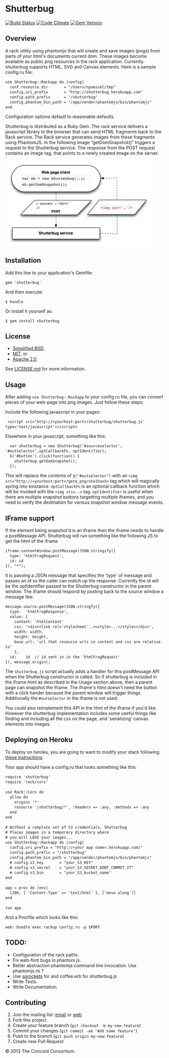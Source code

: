 # Shutterbug

[![Build Status](https://travis-ci.org/concord-consortium/shutterbug.png?branch=master)](https://travis-ci.org/concord-consortium/shutterbug)
[![Code Climate](https://codeclimate.com/github/concord-consortium/shutterbug.png)](https://codeclimate.com/github/concord-consortium/shutterbug)
[![Gem Version](https://badge.fury.io/rb/shutterbug.png)](http://badge.fury.io/rb/shutterbug)

## Overview ##

A rack utility using phantomjs that will create and save images (pngs) from parts of your html's documents current dom. These images become available as public png resources in the rack application. Currently shutterbug supports HTML, SVG and Canvas elements. Here is a sample config.ru file:


    use Shutterbug::Rackapp do |config|
      conf.resource_dir       = "/Users/npaessel/tmp"
      config.uri_prefix       = "http://shutterbug.herokuapp.com"
      config.path_prefix      = "/shutterbug"
      config.phantom_bin_path = "/app/vendor/phantomjs/bin/phantomjs"
    end

Configuration options default to reasonable defaults.

Shutterbug is distributed as a Ruby Gem. The rack service delivers a javascript library to the browser that can send HTML fragments back to the Rack service. The Rack service generates images from these fragments using PhantomJS.  In the following image “getDomSnapshot()” triggers a request to the Shutterbug service.  The response from the POST request contains an image tag, that points to a newly created image on the server.

  ![System Overview](images/shutterbug.jpg)

## Installation

Add this line to your application's Gemfile:

    gem 'shutterbug'

And then execute:

    $ bundle

Or install it yourself as:

    $ gem install shutterbug

## License ##

* [Simplified BSD](http://www.opensource.org/licenses/BSD-2-Clause),
* [MIT](http://www.opensource.org/licenses/MIT), or
* [Apache 2.0](http://www.opensource.org/licenses/Apache-2.0).

See [LICENSE.md](LICENSE.md) for more information.

## Usage

After adding `use Shutterbug::Rackapp` to your config.ru file, you can convert pieces of your web-page into png images.  Just follow these steps:

Include the following javascript in your pages:

     <script src='http://<yourhost:port>/shutterbug/shutterbug.js' type='text/javascript'></script>

Elsewhere in your javascript, something like this:

      var shutterbug = new Shutterbug('#sourceselector', '#outselector',optCallbackFn, optIdentifier);
      $('#button').click(function() {
        shutterbug.getDomSnapshot();
      });

This will replace the contents of `$("#outselector")` with an `<img src="http://<yourhost:port>/gete_png/sha1hash>` tag which will magically spring into existance.  `optCallbackFn` is an optional callback function which will be invoked with the `<img src=..>` tag. `optIdentifier` is useful when there are multiple snapshot buttons targetting multiple iframes, and you need to verify the destination for various snapshot window message events.

## IFrame support

If the element being snapshot'd is an iframe then the iframe needs to handle a postMessage API.
Shutterbug will run something like the following JS to get the html of the iframe

    iframe.contentWindow.postMessage(JSON.stringify({
      type: 'htmlFragRequest',
      id: id
    }), "*");

It is passing a JSON message that specifies the 'type' of message and passes an id so the caller can match up the response.
Currently the id will be the optIdentifier passed to the Shutterbug constructor in the parent window.
The iframe should respond by posting back to the source window a message like:

    message.source.postMessage(JSON.stringfy({
      type:  'htmlFragResponse',
      value: {
        content: 'htmlContent'
        css: '<div><link rel='stylesheet'..><style>...</style></div>',
        width: width,
        height: height,
        base_url: 'url that resource urls in content and css are relative to'
        },
      id:    id  // id sent in in the 'htmlFragRequest'
    }), message.origin);

The `shutterbug.js` script actually adds a handler for this postMessage API when the Shutterbug constructor is called.
So if shutterbug is included in the iframe html as described in the Usage section above, then a parent page can snapshot
the iframe. The iframe's html doesn't need the button with a click hander because the parent window will trigger things.
Additionally the `#outselector` in the iframe is not used.

You could also reimplement this API in the html of the iframe if you'd like. However the shutterbug implementation includes
some useful things like finding and including all the css on the page, and 'serializing' canvas elements into images.

## Deploying on Heroku ##

To deploy on heroku, you are going to want to modify your stack following [these instructions](http://nerdery.crowdmob.com/post/33143120111/heroku-ruby-on-rails-and-phantomjs).

Your app should have a config.ru that looks something like this:


    require 'shutterbug'
    require 'rack/cors'

    use Rack::Cors do
      allow do
        origins '*'
        resource '/shutterbug/*', :headers => :any, :methods => :any
      end
    end

    # Without a complete set of S3 credentials, Shutterbug
    # Places images in a temporary directory where
    # you will LOSE your images...
    use Shutterbug::Rackapp do |config|
      config.uri_prefix = "http://<your app name>.herokuapp.com/"
      config.path_prefix = "/shutterbug"
      config.phantom_bin_path = "/app/vendor/phantomjs/bin/phantomjs"
      # config.s3_key       = "your_S3_KEY"
      # config.s3_secret    = "your_S3_SECRET_DONT_COMMIT_IT"
      # config.s3_bin       = "your_S3_bucket_name"
    end

    app = proc do |env|
      [200, { 'Content-Type' => 'text/html' }, ['move along']]
    end

    run app

And a Procfile which looks like this:

    web: bundle exec rackup config.ru -p $PORT



## TODO: ##

*  Configuration of the rack paths.
*  Fix web-font bugs in phantom js.
*  Better abstraction phantomjs command line invocation. Use phantomjs.rb ?
*  Use [sprockets](https://github.com/sstephenson/sprockets) for and coffee.erb for shutterbug.js
*  Write Tests.
*  Write Documentation.

## Contributing


2. Join the mailing list: [email](mailto:shutterbug-dev+subscribe@googlegroups.com) or [web](https://groups.google.com/forum/?hl=en#!forum/shutterbug-dev)
2. Fork this project.
2. Create your feature branch (`git checkout -b my-new-feature`)
3. Commit your changes (`git commit -am 'Add some feature'`)
4. Push to the branch (`git push origin my-new-feature`)
5. Create new Pull Request

© 2013 The Concord Consortium.
